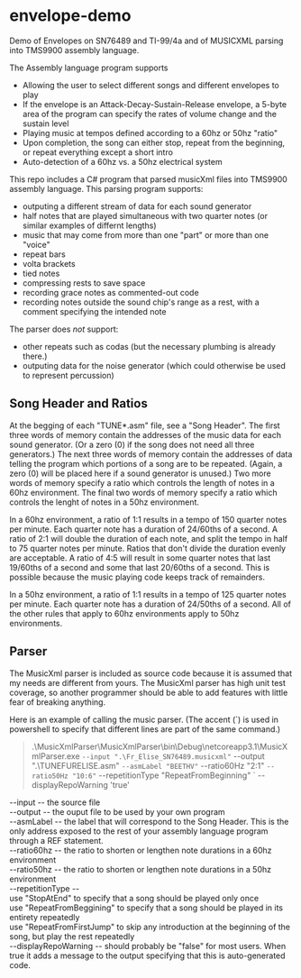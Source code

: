 # envelope-demo
Demo of Envelopes on SN76489 and TI-99/4a and of MUSICXML parsing into TMS9900 assembly language.

The Assembly language program supports
* Allowing the user to select different songs and different envelopes to play
* If the envelope is an Attack-Decay-Sustain-Release envelope, a 5-byte area of the program can specify the rates of volume change and the sustain level
* Playing music at tempos defined according to a 60hz or 50hz "ratio"
* Upon completion, the song can either stop, repeat from the beginning, or repeat everything except a short intro
* Auto-detection of a 60hz vs. a 50hz electrical system

This repo includes a C# program that parsed musicXml files into TMS9900 assembly language.
This parsing program supports:
* outputing a different stream of data for each sound generator
* half notes that are played simultaneous with two quarter notes (or similar examples of differnt lengths)
* music that may come from more than one "part" or more than one "voice"
* repeat bars
* volta brackets
* tied notes
* compressing rests to save space
* recording grace notes as commented-out code
* recording notes outside the sound chip's range as a rest, with a comment specifying the intended note

The parser does _not_ support:
* other repeats such as codas (but the necessary plumbing is already there.)
* outputing data for the noise generator (which could otherwise be used to represent percussion)

## Song Header and Ratios
At the begging of each "TUNE*.asm" file, see a "Song Header".
The first three words of memory contain the addresses of the music data for each sound generator.
(Or a zero (0) if the song does not need all three generators.)
The next three words of memory contain the addresses of data telling the program which portions of a song are to be repeated.
(Again, a zero (0) will be placed here if a sound generator is unused.)
Two more words of memory specify a ratio which controls the length of notes in a 60hz environment.
The final two words of memory specify a ratio which controls the lenght of notes in a 50hz environment.

In a 60hz environment, a ratio of 1:1 results in a tempo of 150 quarter notes per minute.
Each quarter note has a duration of 24/60ths of a second.
A ratio of 2:1 will double the duration of each note, and split the tempo in half to 75 quarter notes per minute.
Ratios that don't divide the duration evenly are acceptable.
A ratio of 4:5 will result in some quarter notes that last 19/60ths of a second and some that last 20/60ths of a second.
This is possible because the music playing code keeps track of remainders.

In a 50hz environment, a ratio of 1:1 results in a tempo of 125 quarter notes per minute.
Each quarter note has a duration of 24/50ths of a second.
All of the other rules that apply to 60hz environments apply to 50hz environments.

## Parser
The MusicXml parser is included as source code because it is assumed that my needs are different from yours.
The MusicXml parser has high unit test coverage, so another programmer should be able to add features with little fear of breaking anything.

Here is an example of calling the music parser.
(The accent (`) is used in powershell to specify that different lines are part of the same command.)
> .\MusicXmlParser\MusicXmlParser\bin\Debug\netcoreapp3.1\MusicXmlParser.exe `
>     --input ".\Fr_Elise_SN76489.musicxml" `
>     --output ".\TUNEFURELISE.asm" `
>     --asmLabel "BEETHV" `
>     --ratio60Hz "2:1" `
>     --ratio50Hz "10:6" `
>     --repetitionType "RepeatFromBeginning" `
>     --displayRepoWarning 'true'

--input -- the source file<br>
--output -- the ouput file to be used by your own program<br>
--asmLabel -- the label that will correspond to the Song Header. This is the only address exposed to the rest of your assembly language program through a REF statement.<br>
--ratio60hz -- the ratio to shorten or lengthen note durations in a 60hz environment<br>
--ratio50hz -- the ratio to shorten or lengthen note durations in a 50hz environment<br>
--repetitionType --<br>
use "StopAtEnd" to specify that a song should be played only once<br>
use "RepeatFromBeggining" to specify that a song should be played in its entirety repeatedly<br>
use "RepeatFromFirstJump" to skip any introduction at the beginning of the song, but play the rest repeatedly<br>
--displayRepoWarning -- should probably be "false" for most users. When true it adds a message to the output specifying that this is auto-generated code.